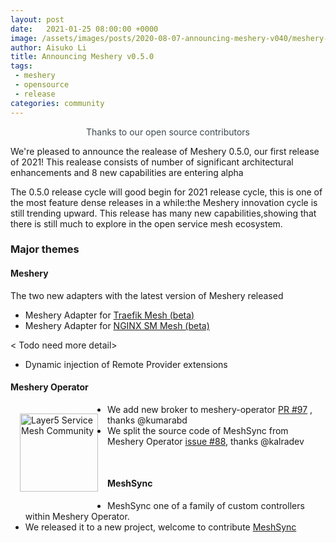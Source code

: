```yaml
---
layout: post
date:   2021-01-25 08:00:00 +0000
image: /assets/images/posts/2020-08-07-announcing-meshery-v040/meshery-v040.png
author: Aisuko Li
title: Announcing Meshery v0.5.0
tags:
 - meshery
 - opensource
 - release
categories: community
---
```


<p style="color:#3c494f;text-align:center;">Thanks to our open source contributors</p>
We're pleased to announce the realease of Meshery 0.5.0, our first release of 2021! This realease consists of number of significant architectural enhancements and 8 new capabilities are entering alpha

The 0.5.0 release cycle will good begin for 2021 release cycle, this is one of the most feature dense releases in a while:the Meshery innovation
cycle is still trending upward. This release has many new capabilities,showing that there is still much to explore in the open service mesh ecosystem.


### Major themes

#### Meshery



The two new adapters with the latest version of Meshery released 

* Meshery Adapter for  <a href="https://github.com/layer5io/meshery-traefik-mesh">Traefik Mesh (beta)</a>
* Meshery Adapter for <a href="https://github.com/layer5io/meshery-nginx-sm">NGINX SM Mesh (beta)</a>

< Todo need more detail>

* Dynamic injection of Remote Provider extensions

#### Meshery Operator

<a href="https://meshery.io/community"><img alt="Layer5 Service Mesh Community" src="/assets/images/posts/2020-08-07-announcing-meshery-v040/meshery-operator-dark.svg" style="margin:15px;" width="125px" align="left" /></a>


 * We add new broker to meshery-operator <a href="https://github.com/layer5io/meshery-operator/pull/97">PR #97</a> , thanks @kumarabd
 * We split the source code of MeshSync from Meshery Operator  <a href="https://github.com/layer5io/meshery-operator/issues/88"> issue #88</a>, thanks @kalradev


<div class="meshery-list-item"></div><br/>


#### MeshSync

* MeshSync one of a family of custom controllers within Meshery Operator.
* We released it to a new project, welcome to contribute <a href="https://github.com/layer5io/meshsync">MeshSync</a>

<div class="meshery-list-item"></div>


